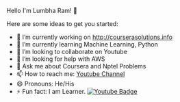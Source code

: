 Hello I'm Lumbha Ram! 👋

Here are some ideas to get you started:

- 🔭 I’m currently working on http://courserasolutions.info
- 🌱 I’m currently learning Machine Learning, Python
- 👯 I’m looking to collaborate on Youtube
- 🤔 I’m looking for help with AWS
- 💬 Ask me about Coursera and Nptel Problems
- 📫 How to reach me: [Youtube Channel](https://www.youtube.com/channel/UC6hqCvkl7sKYEMA6mx0vxzw)
- 😄 Pronouns: He/His
- ⚡ Fun fact: I am Learner.
[![Youtube Badge](https://img.shields.io/badge/Youtube-LinkedData-red)](https://www.youtube.com/channel/UC6hqCvkl7sKYEMA6mx0vxzw)
